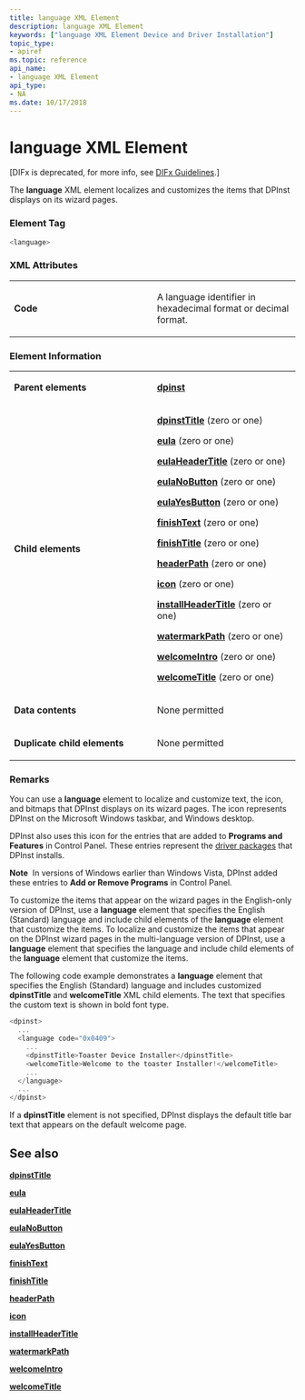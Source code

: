 ```yaml
---
title: language XML Element
description: language XML Element
keywords: ["language XML Element Device and Driver Installation"]
topic_type:
- apiref
ms.topic: reference
api_name:
- language XML Element
api_type:
- NA
ms.date: 10/17/2018
---
```


# language XML Element


\[DIFx is deprecated, for more info, see [DIFx Guidelines](./difx-guidelines.md).\]

The **language** XML element localizes and customizes the items that DPInst displays on its wizard pages.

### Element Tag

```cpp
<language>
```

### XML Attributes

<table>
<colgroup>
<col width="50%" />
<col width="50%" />
</colgroup>
<tbody>
<tr class="odd">
<td align="left"><p><strong>Code</strong></p></td>
<td align="left"><p>A language identifier in hexadecimal format or decimal format.</p></td>
</tr>
</tbody>
</table>

 

### **Element Information**

<table>
<colgroup>
<col width="50%" />
<col width="50%" />
</colgroup>
<tbody>
<tr class="odd">
<td align="left"><p><strong>Parent elements</strong></p></td>
<td align="left"><p><a href="dpinst-xml-element.md" data-raw-source="[&lt;strong&gt;dpinst&lt;/strong&gt;](dpinst-xml-element.md)"><strong>dpinst</strong></a></p></td>
</tr>
<tr class="even">
<td align="left"><p><strong>Child elements</strong></p></td>
<td align="left"><p><a href="dpinsttitle-xml-element.md" data-raw-source="[&lt;strong&gt;dpinstTitle&lt;/strong&gt;](dpinsttitle-xml-element.md)"><strong>dpinstTitle</strong></a> (zero or one)</p>
<p><a href="eula-xml-element.md" data-raw-source="[&lt;strong&gt;eula&lt;/strong&gt;](eula-xml-element.md)"><strong>eula</strong></a> (zero or one)</p>
<p><a href="eulaheadertitle-xml-element.md" data-raw-source="[&lt;strong&gt;eulaHeaderTitle&lt;/strong&gt;](eulaheadertitle-xml-element.md)"><strong>eulaHeaderTitle</strong></a> (zero or one)</p>
<p><a href="eulanobutton-xml-element.md" data-raw-source="[&lt;strong&gt;eulaNoButton&lt;/strong&gt;](eulanobutton-xml-element.md)"><strong>eulaNoButton</strong></a> (zero or one)</p>
<p><a href="eulayesbutton-xml-element.md" data-raw-source="[&lt;strong&gt;eulaYesButton&lt;/strong&gt;](eulayesbutton-xml-element.md)"><strong>eulaYesButton</strong></a> (zero or one)</p>
<p><a href="finishtext-xml-element.md" data-raw-source="[&lt;strong&gt;finishText&lt;/strong&gt;](finishtext-xml-element.md)"><strong>finishText</strong></a> (zero or one)</p>
<p><a href="finishtitle-xml-element.md" data-raw-source="[&lt;strong&gt;finishTitle&lt;/strong&gt;](finishtitle-xml-element.md)"><strong>finishTitle</strong></a> (zero or one)</p>
<p><a href="headerpath-xml-element.md" data-raw-source="[&lt;strong&gt;headerPath&lt;/strong&gt;](headerpath-xml-element.md)"><strong>headerPath</strong></a> (zero or one)</p>
<p><a href="icon-xml-element.md" data-raw-source="[&lt;strong&gt;icon&lt;/strong&gt;](icon-xml-element.md)"><strong>icon</strong></a> (zero or one)</p>
<p><a href="installheadertitle-xml-element.md" data-raw-source="[&lt;strong&gt;installHeaderTitle&lt;/strong&gt;](installheadertitle-xml-element.md)"><strong>installHeaderTitle</strong></a> (zero or one)</p>
<p><a href="watermarkpath-xml-element.md" data-raw-source="[&lt;strong&gt;watermarkPath&lt;/strong&gt;](watermarkpath-xml-element.md)"><strong>watermarkPath</strong></a> (zero or one)</p>
<p><a href="welcomeintro-xml-element.md" data-raw-source="[&lt;strong&gt;welcomeIntro&lt;/strong&gt;](welcomeintro-xml-element.md)"><strong>welcomeIntro</strong></a> (zero or one)</p>
<p><a href="welcometitle-xml-element.md" data-raw-source="[&lt;strong&gt;welcomeTitle&lt;/strong&gt;](welcometitle-xml-element.md)"><strong>welcomeTitle</strong></a> (zero or one)</p></td>
</tr>
<tr class="odd">
<td align="left"><p><strong>Data contents</strong></p></td>
<td align="left"><p>None permitted</p></td>
</tr>
<tr class="even">
<td align="left"><p><strong>Duplicate child elements</strong></p></td>
<td align="left"><p>None permitted</p></td>
</tr>
</tbody>
</table>

 

### <a href="" id="comments"></a>Remarks

You can use a **language** element to localize and customize text, the icon, and bitmaps that DPInst displays on its wizard pages. The icon represents DPInst on the Microsoft Windows taskbar, and Windows desktop.

DPInst also uses this icon for the entries that are added to **Programs and Features** in Control Panel. These entries represent the [driver packages](/windows-hardware/drivers) that DPInst installs.

**Note**  In versions of Windows earlier than Windows Vista, DPInst added these entries to **Add or Remove Programs** in Control Panel.

 

To customize the items that appear on the wizard pages in the English-only version of DPInst, use a **language** element that specifies the English (Standard) language and include child elements of the **language** element that customize the items. To localize and customize the items that appear on the DPInst wizard pages in the multi-language version of DPInst, use a **language** element that specifies the language and include child elements of the **language** element that customize the items.

The following code example demonstrates a **language** element that specifies the English (Standard) language and includes customized **dpinstTitle** and **welcomeTitle** XML child elements. The text that specifies the custom text is shown in bold font type.

```cpp
<dpinst>
  ...
  <language code="0x0409">
    ...
    <dpinstTitle>Toaster Device Installer</dpinstTitle>
    <welcomeTitle>Welcome to the toaster Installer!</welcomeTitle>
    ...
  </language>
  ...
</dpinst>
```

If a **dpinstTitle** element is not specified, DPInst displays the default title bar text that appears on the default welcome page.

## See also


[**dpinstTitle**](dpinsttitle-xml-element.md)

[**eula**](eula-xml-element.md)

[**eulaHeaderTitle**](eulaheadertitle-xml-element.md)

[**eulaNoButton**](eulanobutton-xml-element.md)

[**eulaYesButton**](eulayesbutton-xml-element.md)

[**finishText**](finishtext-xml-element.md)

[**finishTitle**](finishtitle-xml-element.md)

[**headerPath**](headerpath-xml-element.md)

[**icon**](icon-xml-element.md)

[**installHeaderTitle**](installheadertitle-xml-element.md)

[**watermarkPath**](watermarkpath-xml-element.md)

[**welcomeIntro**](welcomeintro-xml-element.md)

[**welcomeTitle**](welcometitle-xml-element.md)

 

